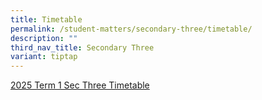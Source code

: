 ```yaml
---
title: Timetable
permalink: /student-matters/secondary-three/timetable/
description: ""
third_nav_title: Secondary Three
variant: tiptap
---
```

<p><a href="/files/2025 TT Term1/NSS_Term_1_Timetable_for_Secondary_Three__2025_.pdf" rel="noopener nofollow" target="_blank">2025 Term 1 Sec Three Timetable</a>
</p>